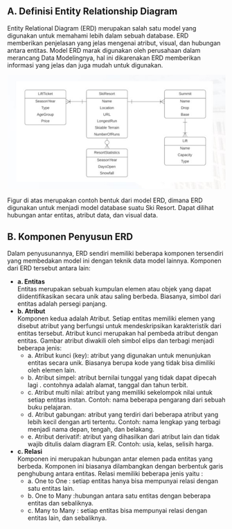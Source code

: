## A. Definisi Entity Relationship Diagram
   Entity Relational Diagram (ERD) merupakan salah satu model yang 
digunakan untuk memahami lebih dalam sebuah database. ERD memberikan 
penjelasan yang jelas mengenai atribut, visual, dan hubungan antara entitas. 
Model ERD marak digunakan oleh perusahaan dalam merancang Data 
Modelingnya, hal ini dikarenakan ERD memberikan informasi yang jelas dan juga 
mudah untuk digunakan.

<img src ="https://github.com/rizko-d/BTPN-Syariah-Data-Engginer-Virtual-Internship-Program/blob/main/minggu-ke-2/Entity%20Relationship%20Diagram/ase.jpg">

Figur di atas merupakan contoh bentuk dari model ERD, dimana ERD 
digunakan untuk menjadi model database suatu Ski Resort. Dapat dilihat 
hubungan antar entitas, atribut data, dan visual data.

## B. Komponen Penyusun ERD
Dalam penyusunannya, ERD sendiri memiliki beberapa komponen 
tersendiri yang membedakan model ini dengan teknik data model lainnya. 
Komponen dari ERD tersebut antara lain:
* **a. Entitas** <br>
Entitas merupakan sebuah kumpulan elemen atau objek yang 
dapat diidentifikasikan secara unik atau saling berbeda. Biasanya, 
simbol dari entitas adalah persegi panjang.
* **b. Atribut** <br>
Komponen kedua adalah Atribut. Setiap entitas memiliki elemen 
yang disebut atribut yang berfungsi untuk mendeskripsikan karakteristik 
dari entitas tersebut. Atribut kunci merupakan hal pembeda atribut 
dengan entitas. Gambar atribut diwakili oleh simbol elips dan terbagi 
menjadi beberapa jenis:
   * a. Atribut kunci (key): atribut yang digunakan untuk menunjukan 
   entitas secara unik. Biasanya berupa kode yang tidak bisa dimiliki 
   oleh elemen lain.
   * b. Atribut simpel: atribut bernilai tunggal yang tidak dapat dipecah 
   lagi . contohnya adalah alamat, tanggal dan tahun terbit.
   * c. Atribut multi nilai: atribut yang memiliki sekelompok nilai untuk 
   setiap entitas instan. Contoh: nama beberapa pengarang dari 
   sebuah buku pelajaran.
   * d. Atribut gabungan: atribut yang terdiri dari beberapa atribut yang 
   lebih kecil dengan arti tertentu. Contoh: nama lengkap yang 
   terbagi menjadi nama depan, tengah, dan belakang.
   * e. Atribut derivatif: atribut yang dihasilkan dari atribut lain dan 
   tidak wajib ditulis dalam diagram ER. Contoh: usia, kelas, selisih 
   harga.
* **c. Relasi** <br>
Komponen ini merupakan hubungan antar elemen pada entitas 
yang berbeda. Komponen ini biasanya dilambangkan dengan berbentuk 
garis penghubung antara entitas. Relasi memiliki beberapa jenis yaitu : 
   * a. One to One : setiap entitas hanya bisa mempunyai relasi dengan 
       satu entitas lain. 
   * b. One to Many :hubungan antara satu entitas dengan beberapa 
       entitas dan sebaliknya. 
   * c. Many to Many : setiap entitas bisa mempunyai relasi dengan 
      entitas lain, dan sebaliknya.
